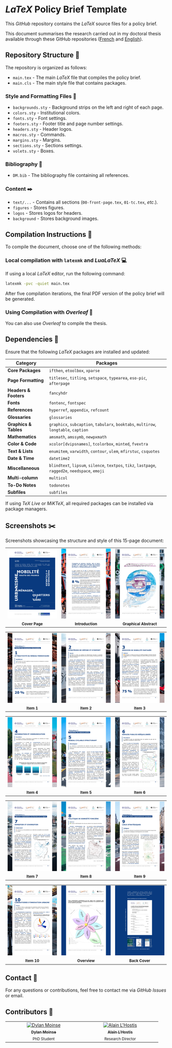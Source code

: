 # *LaTeX* Policy Brief Template

This *GitHub* repository contains the *LaTeX* source files for a policy brief.

This document summarises the research carried out in my doctoral thesis available through these GitHub repositories ([French](https://github.com/dylan-moinse/PhD_Thesis_Dylan_MOINSE_French) and [English](https://github.com/dylan-moinse/PhD_Thesis_Dylan_MOINSE_English)).

## Repository Structure :open_file_folder:
The repository is organized as follows:

* `main.tex` - The main *LaTeX* file that compiles the policy brief.
* `main.cls` - The main style file that contains packages.

### Style and Formatting Files :art:
* `backgrounds.sty` - Background strips on the left and right of each page.
* `colors.sty` - Institutional colors.
* `fonts.sty` - Font settings.
* `footers.sty` - Footer title and page number settings.
* `headers.sty` - Header logos.
* `macros.sty` - Commands.
* `margins.sty` - Margins.
* `sections.sty` - Sections settings.
* `volets.sty` - Boxes.

### Bibliography :open_book:
* `DM.bib` - The bibliography file containing all references.

### Content :black_nib:
* `text/...` - Contains all sections (`00-front-page.tex`, `01-tc.tex`, *etc*.).
* `figures` - Stores figures.
* `logos` - Stores logos for headers.
* `background` - Stores background images.

## Compilation Instructions :arrows_counterclockwise:
To compile the document, choose one of the following methods:

### Local compilation with `latexmk` and *LuaLaTeX* :computer:

If using a local *LaTeX* editor, run the following command:

```sh
latexmk -pvc -quiet main.tex
```

After five compilation iterations, the final PDF version of the policy brief will be generated.

### Using Compilation with *Overleaf* :signal_strength:

You can also use *Overleaf* to compile the thesis.

## Dependencies :wrench:
Ensure that the following *LaTeX* packages are installed and updated:

| Category| Packages |
|-----------------------|-------------------------------------------------------------|
| **Core Packages** | `ifthen`, `etoolbox`, `xparse` |
| **Page Formatting** | `titlesec`, `titling`, `setspace`, `typearea`, `eso-pic`, `afterpage` |
| **Headers & Footers** | `fancyhdr` |
| **Fonts** | `fontenc`, `fontspec` |
| **References** | `hyperref`, `appendix`, `refcount` |
| **Glossaries** | `glossaries` |
| **Graphics & Tables** | `graphicx`, `subcaption`, `tabularx`, `booktabs`, `multirow`, `longtable`, `caption` |
| **Mathematics** | `amsmath`, `amssymb`, `newpxmath` |
| **Color & Code** | `xcolor[dvipsnames]`, `tcolorbox`, `minted`, `fvextra` |
| **Text & Lists** | `enumitem`, `varwidth`, `contour`, `ulem`, `mfirstuc`, `csquotes` |
| **Date & Time** | `datetime2` |
| **Miscellaneous** | `blindtext`, `lipsum`, `silence`, `textpos`, `tikz`, `lastpage`, `ragged2e`, `needspace`, `emoji` |
| **Multi-column** | `multicol` |
| **To-Do Notes** | `todonotes` |
| **Subfiles** | `subfiles` |

If using *TeX Live* or *MiKTeX*, all required packages can be installed via package managers.

## Screenshots :scissors:

Screenshots showcasing the structure and style of this 15-page document:

<table style="width: 100%;">
  <tbody>
    <tr>
      <td align="center" valign="top" style="width: 33%;">
        <img src="readme-pic/page_1.jpg" width="250px;" alt="Image 1"/>
        <br />
        <sub><b>Cover Page</b></sub>
      </td>
      <td align="center" valign="top" style="width: 33%;">
        <img src="readme-pic/page_2.jpg" width="250px;" alt="Image 2"/>
        <br />
        <sub><b>Introduction</b></sub>
      </td>
      <td align="center" valign="top" style="width: 33%;">
        <img src="readme-pic/page_3.jpg" width="250px;" alt="Image 3"/>
        <br />
        <sub><b>Graphical Abstract</b></sub>
      </td>
    </tr>
  </tbody>
</table>

<table style="width: 100%;">
  <tbody>
    <tr>
      <td align="center" valign="top" style="width: 33%;">
        <img src="readme-pic/page_4.jpg" width="250px;" alt="Image 1"/>
        <br />
        <sub><b>Item 1</b></sub>
      </td>
      <td align="center" valign="top" style="width: 33%;">
        <img src="readme-pic/page_5.jpg" width="250px;" alt="Image 2"/>
        <br />
        <sub><b>Item 2</b></sub>
      </td>
      <td align="center" valign="top" style="width: 33%;">
        <img src="readme-pic/page_6.jpg" width="250px;" alt="Image 3"/>
        <br />
        <sub><b>Item 3</b></sub>
      </td>
    </tr>
  </tbody>
</table>

<table style="width: 100%;">
  <tbody>
    <tr>
      <td align="center" valign="top" style="width: 33%;">
        <img src="readme-pic/page_7.jpg" width="250px;" alt="Image 1"/>
        <br />
        <sub><b>Item 4</b></sub>
      </td>
      <td align="center" valign="top" style="width: 33%;">
        <img src="readme-pic/page_8.jpg" width="250px;" alt="Image 2"/>
        <br />
        <sub><b>Item 5</b></sub>
      </td>
      <td align="center" valign="top" style="width: 33%;">
        <img src="readme-pic/page_9.jpg" width="250px;" alt="Image 3"/>
        <br />
        <sub><b>Item 6</b></sub>
      </td>
    </tr>
  </tbody>
</table>

<table style="width: 100%;">
  <tbody>
    <tr>
      <td align="center" valign="top" style="width: 33%;">
        <img src="readme-pic/page_10.jpg" width="250px;" alt="Image 1"/>
        <br />
        <sub><b>Item 7</b></sub>
      </td>
      <td align="center" valign="top" style="width: 33%;">
        <img src="readme-pic/page_11.jpg" width="250px;" alt="Image 2"/>
        <br />
        <sub><b>Item 8</b></sub>
      </td>
      <td align="center" valign="top" style="width: 33%;">
        <img src="readme-pic/page_12.jpg" width="250px;" alt="Image 3"/>
        <br />
        <sub><b>Item 9</b></sub>
      </td>
    </tr>
  </tbody>
</table>

<table style="width: 100%;">
  <tbody>
    <tr>
      <td align="center" valign="top" style="width: 33%;">
        <img src="readme-pic/page_13.jpg" width="250px;" alt="Image 1"/>
        <br />
        <sub><b>Item 10</b></sub>
      </td>
      <td align="center" valign="top" style="width: 33%;">
        <img src="readme-pic/page_14.jpg" width="250px;" alt="Image 2"/>
        <br />
        <sub><b>Overview</b></sub>
      </td>
      <td align="center" valign="top" style="width: 33%;">
        <img src="readme-pic/page_15.jpg" width="250px;" alt="Image 3"/>
        <br />
        <sub><b>Back Cover</b></sub>
      </td>
    </tr>
  </tbody>
</table>

## Contact :speech_balloon:
For any questions or contributions, feel free to contact me via *GitHub Issues* or email.

## Contributors :handshake:
<table style="width: 100%;">
  <tbody>
    <tr>
      <td align="center" valign="top" style="width: 25%;">
        <a href="https://github.com/dylan-moinse">
          <img src="https://www.lvmt.fr/wp-content/uploads/2020/12/mmexport1724838810337_2-150x190.jpg" width="100px;" alt="Dylan Moinse"/>
          <br />
          <sub><b>Dylan Moinse</b></sub>
        </a>
        <br />
        <sub>PhD Student</sub>
        <br />
        <a href="https://github.com/all-contributors/app/commits?author=dylan-moinse" title=""></a>
      </td>
      <td align="center" valign="top" style="width: 25%;">
        <a href="https://github.com/alainlhostis">
          <img src="https://www.lvmt.fr/wp-content/uploads/2016/12/IMG_20221123_102303_rognee-150x190.jpg" width="100px;" alt="Alain L'Hostis"/>
          <br />
          <sub><b>Alain L'Hostis</b></sub>
        </a>
        <br />
        <sub>Research Director</sub>
        <br />
        <a href="https://github.com/all-contributors/app/commits?author=alainlhostis" title=""></a>
      </td>
  </tbody>
</table>

